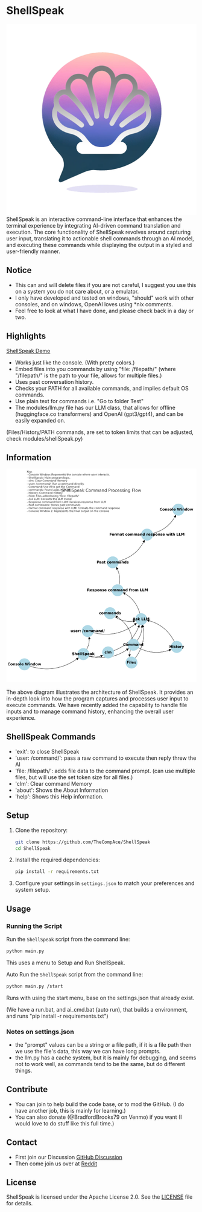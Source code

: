 # ShellSpeak
![ShellSpeak Logo](assets/logo.png)
ShellSpeak is an interactive command-line interface that enhances the terminal experience by integrating AI-driven command translation and execution. The core functionality of ShellSpeak revolves around capturing user input, translating it to actionable shell commands through an AI model, and executing these commands while displaying the output in a styled and user-friendly manner.

## Notice
- This can and will delete files if you are not careful, I suggest you use this on a system you do not care about, or a emulator.
- I only have developed and tested on windows, "should" work with other consoles, and on windows, OpenAI loves using *nix comments.
- Feel free to look at what I have done, and please check back in a day or two.


## Highlights
[ShellSpeak Demo](https://www.youtube.com/watch?v=a5bMRiIxkiU)
- Works just like the console. (With pretty colors.)
- Embed files into you commands by using "file: /filepath/" (where "/filepath/" is the path to your file, allows for multiple files.)
- Uses past conversation history.
- Checks your PATH for all available commands, and implies default OS commands.
- Use plain text for commands i.e. "Go to folder Test"
- The modules/llm.py file has our LLM class, that allows for offline (huggingface.co transformers) and OpenAI (gpt3/gpt4), and can be easily expanded on.

(Files/History/PATH commands, are set to token limits that can be adjusted, check modules/shellSpeak.py)

## Information

![ShellSpeak Command Processing Flow](assets/flow.png)

The above diagram illustrates the architecture of ShellSpeak. It provides an in-depth look into how the program captures and processes user input to execute commands. We have recently added the capability to handle file inputs and to manage command history, enhancing the overall user experience.

## ShellSpeak Commands
- 'exit': to close ShellSpeak
- 'user: /command/': pass a raw command to execute then reply threw the AI
- 'file: /filepath/': adds file data to the command prompt. (can use multiple files, but will use the set token size for all files.)
- 'clm': Clear command Memory
- 'about': Shows the About Information
- 'help': Shows this Help information.

## Setup

1. Clone the repository:
    ```bash
    git clone https://github.com/TheCompAce/ShellSpeak
    cd ShellSpeak
    ```

2. Install the required dependencies:
    ```bash
    pip install -r requirements.txt
    ```

3. Configure your settings in `settings.json` to match your preferences and system setup.

## Usage

### Running the Script
Run the `ShellSpeak` script from the command line:
```bash
python main.py
```
This uses a menu to Setup and Run ShellSpeak.

Auto Run the `ShellSpeak` script from the command line:
```bash
python main.py /start
```
Runs with using the start menu, base on the settings.json that already exist.

(We have a run.bat, and ai_cmd.bat (auto run), that builds a environment, and runs "pip install -r requirements.txt")

### Notes on settings.json
- the "prompt" values can be a string or a file path, if it is a file path then we use the file's data, this way we can have long prompts.
- the llm.py has a cache system, but it is mainly for debugging, and seems not to work well, as commands tend to be the same, but do different things.


## Contribute
- You can join to help build the code base, or to mod the GitHub. (I do have another job, this is mainly for learning.)
- You can also donate (@BradfordBrooks79 on Venmo) if you want (I would love to do stuff like this full time.)

## Contact
- First join our Discussion [GitHub Discussion](https://github.com/TheCompAce/ShellSpeak/discussions)
- Then come join us over at [Reddit](https://www.reddit.com/r/ShellSpeak/)


## License

ShellSpeak is licensed under the Apache License 2.0. See the [LICENSE](LICENSE) file for details.

